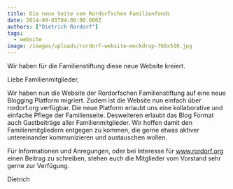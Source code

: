 ```yaml
---
title: Die neue Seite vom Rordorfschen Familienfonds
date: 2014-09-01T04:00:00.000Z
authors: ["Dietrich Rordorf"]
tags:
  - website
image: /images/uploads/rordorf-website-mockdrop-768x510.jpg
---
```

Wir haben für die Familienstiftung diese neue Website kreiert.

<!--more-->

Liebe Familienmitglieder,

Wir haben nun die Website der Rordorfschen Familienstiftung auf eine neue Blogging Platform migriert. Zudem ist die Website
nun einfach über rordorf.org verfügbar. Die neue Platform erlaubt uns eine kollaborative und einfache Pflege der Familienseite.
Desweiteren erlaubt das Blog Format auch Gastbeiträge aller Familienmitglieder. Wir hoffen damit den Familienmitgliedern
entgegen zu kommen, die gerne etwas aktiver untereinander kommunizieren und austauschen wollen.

Für Informationen und Anregungen, oder bei Interesse für www.rordorf.org einen Beitrag zu schreiben, stehen euch die
Mitglieder vom Vorstand sehr gerne zur Verfügung.

Dietrich
